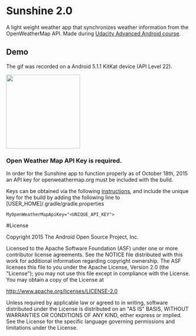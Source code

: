 # Sunshine 2.0 

A light weight weather app that synchronizes weather information from the OpenWeatherMap API.  Made during [ Udacity Advanced Android course](https://www.udacity.com/course/ud855).

## Demo
The gif was recorded on a Android 5.1.1 KitKat device (API Level 22). 

[<img src="http://i.imgur.com/hJ4bhfC.gif" width=200>](http://i.imgur.com/hJ4bhfC.gif)

### Open Weather Map API Key is required.

In order for the Sunshine app to function properly as of October 18th, 2015 an API key for openweathermap.org must be included with the build.

Keys can be obtained via the following [instructions](http://openweathermap.org/appid#use), and include the unique key for the build by adding the following line to [USER_HOME]/.gradle/gradle.properties

`MyOpenWeatherMapApiKey="<UNIQUE_API_KEY">`

#License 

Copyright 2015 The Android Open Source Project, Inc.

Licensed to the Apache Software Foundation (ASF) under one or more contributor
license agreements.  See the NOTICE file distributed with this work for
additional information regarding copyright ownership.  The ASF licenses this
file to you under the Apache License, Version 2.0 (the "License"); you may not
use this file except in compliance with the License.  You may obtain a copy of
the License at

http://www.apache.org/licenses/LICENSE-2.0

Unless required by applicable law or agreed to in writing, software
distributed under the License is distributed on an "AS IS" BASIS, WITHOUT
WARRANTIES OR CONDITIONS OF ANY KIND, either express or implied.  See the
License for the specific language governing permissions and limitations under
the License.

